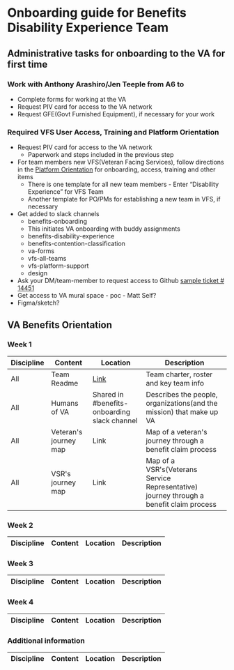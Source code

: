 # Onboarding guide for Benefits Disability Experience Team

## Administrative tasks for onboarding to the VA for first time

### Work with Anthony Arashiro/Jen Teeple from A6 to
- Complete forms for working at the VA 
- Request PIV card for access to the VA network
- Request GFE(Govt Furnished Equipment), if necessary for your work

### Required VFS User Access, Training and Platform Orientation
- Request PIV card for access to the VA network
  - Paperwork and steps included in the previous step
- For team members new VFS(Veteran Facing Services), follow directions in the [Platform Orientation](https://depo-platform-documentation.scrollhelp.site/getting-started/platform-orientation) for onboarding, access, training and other items 
  - There is one template for all new team members 
        - Enter “Disability Experience” for VFS Team
  - Another template for PO/PMs for establishing a new team in VFS, if necessary
- Get added to slack channels 
   - benefits-onboarding
    - This initiates VA onboarding with buddy assignments
  - benefits-disability-experience
  - benefits-contention-classification
  - va-forms
  - vfs-all-teams
  - vfs-platform-support
  - design
- Ask your DM/team-member to request access to Github [sample ticket # 14451](https://github.com/department-of-veterans-affairs/github-user-requests/issues/14451)
- Get access to VA mural space - poc - Matt Self?
- Figma/sketch?

## VA Benefits Orientation 

### Week 1
|Discipline|Content|Location|Description|
|----------|-------|--------|-----------|
|All|Team Readme|[Link](https://github.com/department-of-veterans-affairs/va.gov-team/blob/master/teams/vsa/teams/disability-experience/README.md)|Team charter, roster and key team info|
|All|Humans of VA|Shared in #benefits-onboarding slack channel|Describes the people, organizations(and the mission) that make up VA|
|All|Veteran's journey map|Link|Map of a veteran's journey through a benefit claim process |
|All|VSR's journey map|Link|Map of a VSR's(Veterans Service Representative) journey through a benefit claim process|

### Week 2
|Discipline|Content|Location|Description|
|----------|-------|--------|-----------|

### Week 3
|Discipline|Content|Location|Description|
|----------|-------|--------|-----------|

### Week 4
|Discipline|Content|Location|Description|
|----------|-------|--------|-----------|

### Additional information 
|Discipline|Content|Location|Description|
|----------|-------|--------|-----------|
